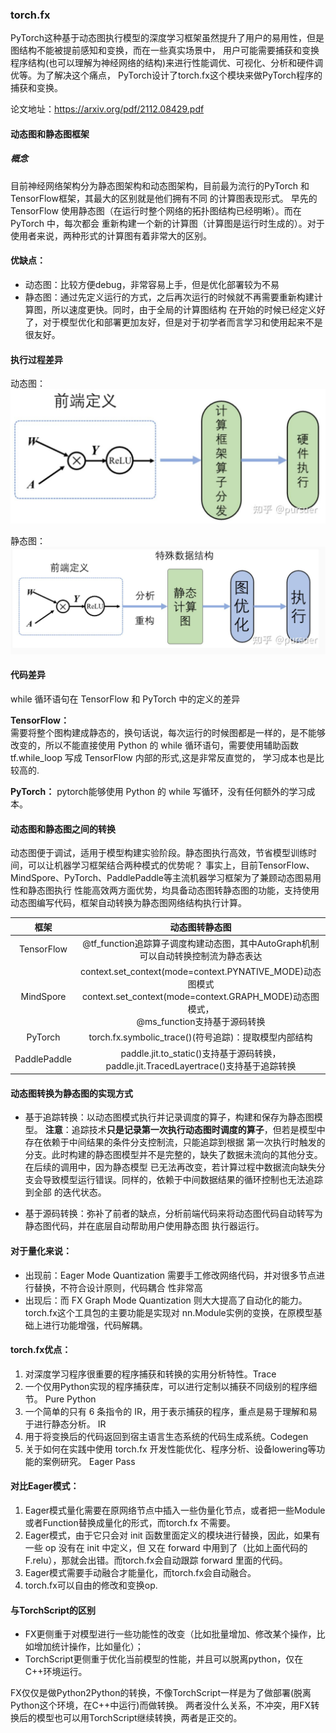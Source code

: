### torch.fx

PyTorch这种基于动态图执行模型的深度学习框架虽然提升了用户的易用性，但是图结构不能被提前感知和变换，而在一些真实场景中，
用户可能需要捕获和变换程序结构(也可以理解为神经网络的结构)来进行性能调优、可视化、分析和硬件调优等。为了解决这个痛点，
PyTorch设计了torch.fx这个模块来做PyTorch程序的捕获和变换。

论文地址：https://arxiv.org/pdf/2112.08429.pdf

#### 动态图和静态图框架

##### 概念

目前神经网络架构分为静态图架构和动态图架构，目前最为流行的PyTorch 和 TensorFlow框架，其最大的区别就是他们拥有不同
的计算图表现形式。 早先的TensorFlow 使用静态图（在运行时整个网络的拓扑图结构已经明晰）。而在 PyTorch 中，每次都会
重新构建一个新的计算图（计算图是运行时生成的）。对于使用者来说，两种形式的计算图有着非常大的区别。

#### 优缺点：

* 动态图：比较方便debug，非常容易上手，但是优化部署较为不易
* 静态图：通过先定义运行的方式，之后再次运行的时候就不再需要重新构建计算图，所以速度更快。同时，由于全局的计算图结构
在开始的时候已经定义好了，对于模型优化和部署更加友好，但是对于初学者而言学习和使用起来不是很友好。

#### 执行过程差异

动态图：
![dynamic_graph_process.png](../../assets/pic/dynamic_graph_process.png)

静态图：
![static_graph_process.png](../../assets/pic/static_graph_process.png)

#### 代码差异
while 循环语句在 TensorFlow 和 PyTorch 中的定义的差异

**TensorFlow：**  
需要将整个图构建成静态的，换句话说，每次运行的时候图都是一样的，是不能够改变的，所以不能直接使用 Python 
的 while 循环语句，需要使用辅助函数 tf.while_loop 写成 TensorFlow 内部的形式,这是非常反直觉的，
学习成本也是比较高的.

**PyTorch：** 
pytorch能够使用 Python 的 while 写循环，没有任何额外的学习成本。

#### 动态图和静态图之间的转换

动态图便于调试，适用于模型构建实验阶段。静态图执行高效，节省模型训练时间，可以让机器学习框架结合两种模式的优势呢？
事实上，目前TensorFlow、MindSpore、PyTorch、PaddlePaddle等主流机器学习框架为了兼顾动态图易用性和静态图执行
性能高效两方面优势，均具备动态图转静态图的功能，支持使用动态图编写代码，框架自动转换为静态图网络结构执行计算。

|      框架      |                                                                动态图转静态图                                                                |      
|:------------:|:-------------------------------------------------------------------------------------------------------------------------------------:|
|  TensorFlow  |                                          @tf_function追踪算子调度构建动态图，其中AutoGraph机制可以自动转换控制流为静态表达                                          |  
|  MindSpore   | context.set_context(mode=context.PYNATIVE_MODE)动态图模式<br/> context.set_context(mode=context.GRAPH_MODE)动态图模式，<br/>@ms_function支持基于源码转换 | 
|   PyTorch    |                                               torch.fx.symbolic_trace()(符号追踪)：提取模型内部结构                                                |  
| PaddlePaddle |                                 paddle.jit.to_static()支持基于源码转换，paddle.jit.TracedLayertrace()支持基于追踪转换                                  |  

####  动态图转换为静态图的实现方式

* 基于追踪转换：以动态图模式执行并记录调度的算子，构建和保存为静态图模型。
**注意**：追踪技术**只是记录第一次执行动态图时调度的算子**，但若是模型中存在依赖于中间结果的条件分支控制流，只能追踪到根据
第一次执行时触发的分支。此时构建的静态图模型并不是完整的，缺失了数据未流向的其他分支。在后续的调用中，因为静态模型
已无法再改变，若计算过程中数据流向缺失分支会导致模型运行错误。同样的，依赖于中间数据结果的循环控制也无法追踪到全部
的迭代状态。

* 基于源码转换：弥补了前者的缺点，分析前端代码来将动态图代码自动转写为静态图代码，并在底层自动帮助用户使用静态图
执行器运行。

#### 对于量化来说：
* 出现前：Eager Mode Quantization 需要手工修改网络代码，并对很多节点进行替换，不符合设计原则，代码耦合
性非常高
* 出现后：而 FX Graph Mode Quantization 则大大提高了自动化的能力。torch.fx这个工具包的主要功能是实现对
nn.Module实例的变换，在原模型基础上进行功能增强，代码解耦。

#### torch.fx优点：
1. 对深度学习程序很重要的程序捕获和转换的实用分析特性。Trace
2. 一个仅用Python实现的程序捕获库，可以进行定制以捕获不同级别的程序细节。  Pure Python
3. 一个简单的只有 6 条指令的 IR，用于表示捕获的程序，重点是易于理解和易于进行静态分析。 IR
4. 用于将变换后的代码返回到宿主语言生态系统的代码生成系统。Codegen
5. 关于如何在实践中使用 torch.fx 开发性能优化、程序分析、设备lowering等功能的案例研究。 Eager Pass

#### 对比Eager模式：
1. Eager模式量化需要在原网络节点中插入一些伪量化节点，或者把一些Module或者Function替换成量化的形式，而torch.fx
不需要。
2. Eager模式，由于它只会对 init 函数里面定义的模块进行替换，因此，如果有一些 op 没有在 init 中定义，但
又在 forward 中用到了（比如上面代码的F.relu），那就会出错。而torch.fx会自动跟踪 forward 里面的代码。
3. Eager模式需要手动融合才能量化，而torch.fx会自动融合。
4. torch.fx可以自由的修改和变换op.

#### 与TorchScript的区别
* FX更侧重于对模型进行一些功能性的改变（比如批量增加、修改某个操作，比如增加统计操作，比如量化）；
* TorchScript更侧重于优化当前模型的性能，并且可以脱离python，仅在C++环境运行。

FX仅仅是做Python2Python的转换，不像TorchScript一样是为了做部署(脱离Python这个环境，在C++中运行)而做转换。
两者没什么关系，不冲突，用FX转换后的模型也可以用TorchScript继续转换，两者是正交的。




































